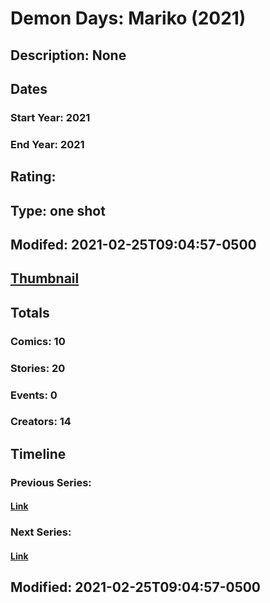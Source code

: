 # Demon Days: Mariko (2021)
## Description: None
## Dates
### Start Year: 2021
### End Year: 2021
## Rating: 
## Type: one shot
## Modifed: 2021-02-25T09:04:57-0500
## [Thumbnail](http://i.annihil.us/u/prod/marvel/i/mg/b/40/image_not_available.jpg)
## Totals
### Comics: 10
### Stories: 20
### Events: 0
### Creators: 14
## Timeline
### Previous Series: 
#### [Link]()
### Next Series: 
#### [Link]()
## Modified: 2021-02-25T09:04:57-0500